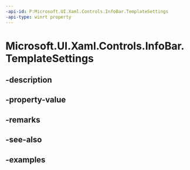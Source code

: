 ```yaml
---
-api-id: P:Microsoft.UI.Xaml.Controls.InfoBar.TemplateSettings
-api-type: winrt property
---
```


# Microsoft.UI.Xaml.Controls.InfoBar.TemplateSettings

<!--
public Microsoft.UI.Xaml.Controls.InfoBarTemplateSettings TemplateSettings { get; }
-->


## -description

## -property-value

## -remarks

## -see-also

## -examples


